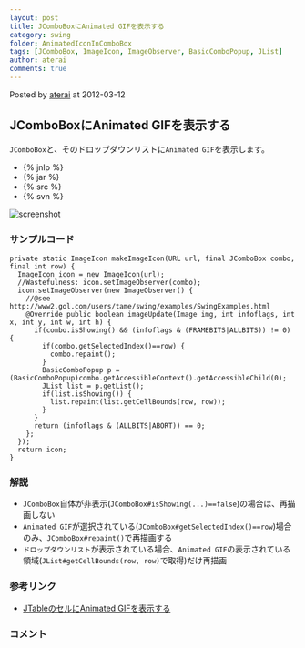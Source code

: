 ```yaml
---
layout: post
title: JComboBoxにAnimated GIFを表示する
category: swing
folder: AnimatedIconInComboBox
tags: [JComboBox, ImageIcon, ImageObserver, BasicComboPopup, JList]
author: aterai
comments: true
---
```


Posted by [aterai](http://terai.xrea.jp/aterai.html) at 2012-03-12

## JComboBoxにAnimated GIFを表示する
`JComboBox`と、そのドロップダウンリストに`Animated GIF`を表示します。

- {% jnlp %}
- {% jar %}
- {% src %}
- {% svn %}

<!-- dummy comment line for breaking list -->

![screenshot](https://lh3.googleusercontent.com/-kS7gIhaebeM/T12ukNN94JI/AAAAAAAABJ8/wM8SvLNzWEE/s800/AnimatedIconInComboBox.png)

### サンプルコード
<pre class="prettyprint"><code>private static ImageIcon makeImageIcon(URL url, final JComboBox combo, final int row) {
  ImageIcon icon = new ImageIcon(url);
  //Wastefulness: icon.setImageObserver(combo);
  icon.setImageObserver(new ImageObserver() {
    //@see http://www2.gol.com/users/tame/swing/examples/SwingExamples.html
    @Override public boolean imageUpdate(Image img, int infoflags, int x, int y, int w, int h) {
      if(combo.isShowing() &amp;&amp; (infoflags &amp; (FRAMEBITS|ALLBITS)) != 0) {
        if(combo.getSelectedIndex()==row) {
          combo.repaint();
        }
        BasicComboPopup p = (BasicComboPopup)combo.getAccessibleContext().getAccessibleChild(0);
        JList list = p.getList();
        if(list.isShowing()) {
          list.repaint(list.getCellBounds(row, row));
        }
      }
      return (infoflags &amp; (ALLBITS|ABORT)) == 0;
    };
  });
  return icon;
}
</code></pre>

### 解説
- `JComboBox`自体が非表示(`JComboBox#isShowing(...)==false`)の場合は、再描画しない
- `Animated GIF`が選択されている(`JComboBox#getSelectedIndex()==row`)場合のみ、`JComboBox#repaint()`で再描画する
- `ドロップダウンリスト`が表示されている場合、`Animated GIF`の表示されている領域(`JList#getCellBounds(row, row)`で取得)だけ再描画

<!-- dummy comment line for breaking list -->

### 参考リンク
- [JTableのセルにAnimated GIFを表示する](http://terai.xrea.jp/Swing/AnimatedIconInTableCell.html)

<!-- dummy comment line for breaking list -->

### コメント
